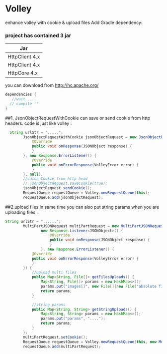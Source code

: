 # Volley
enhance volley with cookie &amp; upload files
Add Gradle dependency:


### project has contained 3 jar
| Jar        |
| --------   |
| HttpClient 4.x |
| HttpClient 4.x |  
| HttpCore 4.x   |
you can download from http://hc.apache.org/

```gradle
dependencies {
   //wait.....
  // compile ''
}
```

##1. JsonObjectRequestWithCookie can save or send cookie from http headers.
code is just like volley :
``` java
  String urlStr = ".....";
        JsonObjectRequestWithCookie jsonObjectRequest = new JsonObjectRequestWithCookie(Request.Method.GET, urlStr, new Response.Listener<JSONObject>() {
            @Override
            public void onResponse(JSONObject response) {
            }
        }, new Response.ErrorListener() {
            @Override
            public void onErrorResponse(VolleyError error) {
            }
        }, null);
        //catch Cookie from http head
        // jsonObjectRequest.saveCookie(true);
        jsonObjectRequest.sendCookie();
        RequestQueue requestQueue = Volley.newRequestQueue(this);
        requestQueue.add(jsonObjectRequest);
```

##2.upload files in same time
you can also put string params when you are uploading files .
``` java
String urlStr = "......";
        MultiPartJSONRequest multiPartRequest = new MultiPartJSONRequest(Request.Method.POST, urlStr, null,
                new Response.Listener<JSONObject>() {
                    @Override
                    public void onResponse(JSONObject response) {
                    }
                }, new Response.ErrorListener() {
            @Override
            public void onErrorResponse(VolleyError error) {
            }
        }) {
            //upload multi files
            public Map<String, File[]> getFilesUploads() {
                Map<String, File[]> params = new HashMap<>();
                params.put("images[]", new File[]{new File("absolute file path"), new File("absolute file path")});
                return params;
            }

            //string params
            public Map<String, String> getStringUploads() {
                Map<String, String> params = new HashMap<>();
                params.put("params", "....");
                return params;
            }
        };
        multiPartRequest.setCookie();
        RequestQueue requestQueue = Volley.newRequestQueue(this, new MultiPartStack());
        requestQueue.add(multiPartRequest);
```
